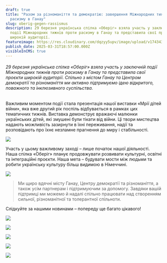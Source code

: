 ```yaml
---
draft: true
title: "Разом за різноманіття та демократію: завершення Міжнародних тижнів проти
  расизму в Ганау"
slug: oberig-gegen-rassismus
description: 29 березня українська спілка «Оберіг» взяла участь у заключній
  події Міжнародних тижнів проти расизму в Ганау та представила свої проєкти
  широкій аудиторії.
featureimage: https://res.cloudinary.com/dqzyy5upv/image/upload/v1743439003/1_sgammk.jpg
publish_date: 2025-03-31T18:57:00.000Z
visibleInCMS: true
---
```

###### 29 березня українська спілка «Оберіг» взяла участь у заключній події Міжнародних тижнів проти расизму в Ганау та представила свої проєкти широкій аудиторії. Спільно з містом Ганау та Центром демократії та різноманіття ми активно підтримуємо ідею відкритого, поважного та інклюзивного суспільства.

Важливим моментом події стала презентація нашої виставки «Мрії дітей війни», яка вже другий рік поспіль відбувається в рамках цих тематичних тижнів. Виставка демонструє вражаючі малюнки українських дітей, які змушені були тікати від війни. Ці твори мистецтва надають можливість зазирнути в їхні переживання, надії та розповідають про їхнє незламне прагнення до миру і стабільності.

![](https://res.cloudinary.com/dqzyy5upv/image/upload/v1743439004/IMG-20250330-WA0002_yscg05.jpg)

Участь у цьому важливому заході – лише початок нашої діяльності. Наша спілка «Оберіг» планує продовжувати розвивати культурні, освітні та інтеграційні проєкти. Наша мета – будувати мости між людьми та робити українську культуру більш видимою в Німеччині.

![](https://res.cloudinary.com/dqzyy5upv/image/upload/v1743439002/3_kujkbq.jpg)

> Ми щиро вдячні місту Ганау, Центру демократії та різноманіття, а також усім партнерам і підтримуючим за допомогу. Завдяки вашій підтримці ми можемо й надалі спільно працювати над створенням сильної, різноманітної та толерантної спільноти.

Слідкуйте за нашими новинами – попереду ще багато цікавого!

![](https://res.cloudinary.com/dqzyy5upv/image/upload/v1743439007/7_cdeiak.jpg)

![](https://res.cloudinary.com/dqzyy5upv/image/upload/v1743439003/4_2_ufhool.jpg)

![](https://res.cloudinary.com/dqzyy5upv/image/upload/v1743439004/5_ccjtaq.jpg)

![](https://res.cloudinary.com/dqzyy5upv/image/upload/v1743439004/8_bc8ruh.jpg)

![](https://res.cloudinary.com/dqzyy5upv/image/upload/v1743439003/4_abi7up.jpg)

